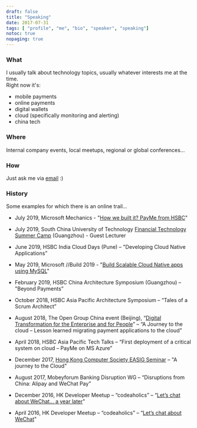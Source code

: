 ```yaml
---
draft: false
title: "Speaking"
date: 2017-07-31
tags: [ "profile", "me", "bio", "speaker", "speaking"]
notoc: true
nopaging: true
---
```


### What
I usually talk about technology topics, usually whatever interests me at the time.  
Right now it's: 

- mobile payments
- online payments
- digital wallets
- cloud (specifically monitoring and alerting)
- china tech

### Where
Internal company events, local meetups, regional or global conferences...

### How
Just ask me via [email](mailto:alessio.basso@gmail.com) :)

### History
Some examples for which there is an online trail...

* July 2019, Microsoft Mechanics - "[How we built it? PayMe from HSBC](https://)"

* July 2019, South China University of Technology [Financial Technology Summer Camp](https://mp.weixin.qq.com/s/pZCcmhqm7RWPcby9-Q0cyg) (Guangzhou) - Guest Lecturer

* June 2019, HSBC India Cloud Days (Pune) – "Developing Cloud Native Applications”

* May 2019, Microsoft //Build 2019 - "[Build Scalable Cloud Native apps using MySQL](https://mybuild.techcommunity.microsoft.com/sessions/76989)"

* February 2019, HSBC China  Architecture Symposium (Guangzhou) – "Beyond Payments”

* October 2018, HSBC Asia Pacific Architecture Symposium – “Tales of a Scrum Architect”
 
* August 2018, The Open Group China event (Beijing), “[Digital Transformation for the Enterprise and for People](http://www.opengroup.org.cn/index.php/event/shuzihuashidaiqiyebiangeyurencaizhuanxing)” – “A Journey to the cloud – Lesson learned migrating payment applications to the cloud”

* April 2018, HSBC Asia Pacific Tech Talks – “First deployment of a critical system on cloud – PayMe on MS Azure”

* December 2017, [Hong Kong Computer Society EASIG Seminar](http://www.hkcs.org.hk/event/enterprise-architecture-sig-half-day-seminar/) – "A journey to the Cloud"

* August 2017, Mobeyforum Banking Disruption WG – “Disruptions from China: Alipay and WeChat Pay”

* December 2016, HK Developer Meetup – “codeaholics” – “[Let’s chat about WeChat… a year later](https://speakerdeck.com/alexdown/lets-chat-about-wechat-dot-dot-dot-one-year-later)"

* April 2016, HK Developer Meetup – “codeaholics” – “[Let’s chat about WeChat](https://speakerdeck.com/alexdown/lets-chat-about-wechat)"
